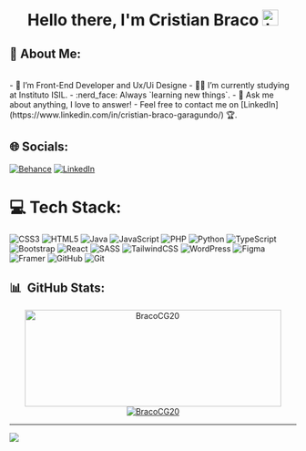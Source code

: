 <h1 align="center"><b>Hello there, I'm Cristian Braco <img src="https://user-images.githubusercontent.com/1303154/88677602-1635ba80-d120-11ea-84d8-d263ba5fc3c0.gif" width="28px" alt="hi"></b></h1>

## 🚀 About Me:


<br>
- 🔭 I’m Front-End Developer and Ux/Ui Designe
- 👨‍🎓 I’m currently studying at Instituto ISIL.
- :nerd_face: Always `learning new things`.
- 💬 Ask me about anything, I love to answer!
- Feel free to contact me on [LinkedIn](https://www.linkedin.com/in/cristian-braco-garagundo/) 🏆.

<br>

## 🌐 Socials:
[![Behance](https://img.shields.io/badge/Behance-1769ff?logo=behance&logoColor=white)](https://behance.net/https://www.behance.net/cristianbraco) [![LinkedIn](https://img.shields.io/badge/LinkedIn-%230077B5.svg?logo=linkedin&logoColor=white)](https://linkedin.com/in/https://www.linkedin.com/in/cristian-braco-garagundo/) 

# 💻 Tech Stack:
![CSS3](https://img.shields.io/badge/css3-%231572B6.svg?style=flat&logo=css3&logoColor=white) ![HTML5](https://img.shields.io/badge/html5-%23E34F26.svg?style=flat&logo=html5&logoColor=white) ![Java](https://img.shields.io/badge/java-%23ED8B00.svg?style=flat&logo=openjdk&logoColor=white) ![JavaScript](https://img.shields.io/badge/javascript-%23323330.svg?style=flat&logo=javascript&logoColor=%23F7DF1E) ![PHP](https://img.shields.io/badge/php-%23777BB4.svg?style=flat&logo=php&logoColor=white) ![Python](https://img.shields.io/badge/python-3670A0?style=flat&logo=python&logoColor=ffdd54) ![TypeScript](https://img.shields.io/badge/typescript-%23007ACC.svg?style=flat&logo=typescript&logoColor=white) ![Bootstrap](https://img.shields.io/badge/bootstrap-%238511FA.svg?style=flat&logo=bootstrap&logoColor=white) ![React](https://img.shields.io/badge/react-%2320232a.svg?style=flat&logo=react&logoColor=%2361DAFB) ![SASS](https://img.shields.io/badge/SASS-hotpink.svg?style=flat&logo=SASS&logoColor=white) ![TailwindCSS](https://img.shields.io/badge/tailwindcss-%2338B2AC.svg?style=flat&logo=tailwind-css&logoColor=white) ![WordPress](https://img.shields.io/badge/WordPress-%23117AC9.svg?style=flat&logo=WordPress&logoColor=white) ![Figma](https://img.shields.io/badge/figma-%23F24E1E.svg?style=flat&logo=figma&logoColor=white) ![Framer](https://img.shields.io/badge/Framer-black?style=flat&logo=framer&logoColor=blue) ![GitHub](https://img.shields.io/badge/github-%23121011.svg?style=flat&logo=github&logoColor=white) ![Git](https://img.shields.io/badge/git-%23F05033.svg?style=flat&logo=git&logoColor=white)  

## 📊 &nbsp;GitHub Stats:
<div align="center"> 
  <a href="https://github.com/BracoCG20">
    <img width=450 height=170 align="center" alt="BracoCG20" src="https://github-readme-stats.vercel.app/api?username=BracoCG20&theme=midnight-purple&show_icons=true&bg_color=0D1117&hide_border=true&count_private=true" />
  </a>
  <a href="https://github.com/BracoCG20">
    <img align="center" alt="BracoCG20" src="https://github-readme-stats.vercel.app/api/top-langs/?username=BracoCG20&theme=midnight-purple&layout=compact&bg_color=0D1117&hide_border=true&count_private=true" />
  </a>
</div>

---
[![](https://visitcount.itsvg.in/api?id=BRACOCG20&icon=0&color=1)](https://visitcount.itsvg.in)

<!-- Proudly created with GPRM ( https://gprm.itsvg.in ) -->
